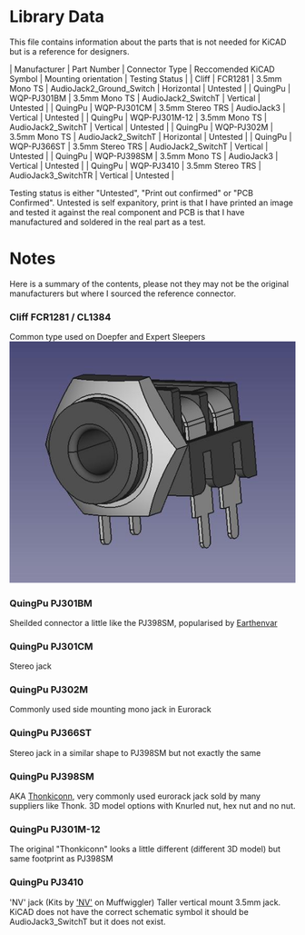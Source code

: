 # Library Data

This file contains information about the parts that is not needed for KiCAD but is a reference for designers. 

| Manufacturer | Part Number   | Connector Type   | Reccomended KiCAD Symbol | Mounting orientation | Testing Status |
| Cliff        | FCR1281       | 3.5mm Mono TS    | AudioJack2_Ground_Switch | Horizontal           | Untested       |
| QuingPu      | WQP-PJ301BM   | 3.5mm Mono TS    | AudioJack2_SwitchT       | Vertical             | Untested       |
| QuingPu      | WQP-PJ301CM   | 3.5mm Stereo TRS | AudioJack3               | Vertical             | Untested       |
| QuingPu      | WQP-PJ301M-12 | 3.5mm Mono TS    | AudioJack2_SwitchT       | Vertical             | Untested       |
| QuingPu      | WQP-PJ302M    | 3.5mm Mono TS    | AudioJack2_SwitchT       | Horizontal           | Untested       |
| QuingPu      | WQP-PJ366ST   | 3.5mm Stereo TRS | AudioJack2_SwitchT       | Vertical             | Untested       |
| QuingPu      | WQP-PJ398SM   | 3.5mm Mono TS    | AudioJack3               | Vertical             | Untested       |
| QuingPu      | WQP-PJ3410    | 3.5mm Stereo TRS | AudioJack3_SwitchTR      | Vertical             | Untested       |

Testing status is either "Untested", "Print out confirmed" or "PCB Confirmed". Untested is self expanitory, print is that I have printed an image and tested it against the real component and PCB is that I have manufactured and soldered in the real part as a test.

# Notes
Here is a summary of the contents, please not they may not be the original manufacturers but where I sourced the reference connector.

### Cliff FCR1281 / CL1384
Common type used on Doepfer and Expert Sleepers
![FCR1281](assets/FCR1281.jpg)

### QuingPu PJ301BM
Sheilded connector a little like the PJ398SM, popularised by [Earthenvar](http://erthenvar.com/blog/improved-jacks-now-shipping/)

### QuingPu PJ301CM
Stereo jack

### QuingPu PJ302M
Commonly used side mounting mono jack in Eurorack

### QuingPu PJ366ST
Stereo jack in a similar shape to PJ398SM but not exactly the same

### QuingPu PJ398SM
AKA [Thonkiconn](https://www.thonk.co.uk), very commonly used eurorack jack sold by many suppliers like Thonk. 3D model options with Knurled nut, hex nut and no nut.

### QuingPu PJ301M-12
The original "Thonkiconn" looks a little different (different 3D model) but same footprint as PJ398SM

### QuingPu PJ3410
'NV' jack (Kits by ['NV'](https://www.muffwiggler.com/forum/viewtopic.php?t=79912) on Muffwiggler) Taller vertical mount 3.5mm jack. KiCAD does not have the correct schematic symbol it should be AudioJack3_SwitchT but it does not exist.